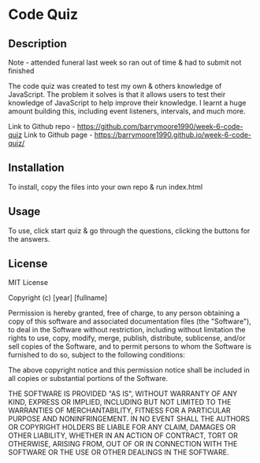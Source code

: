 # Code Quiz

## Description

Note - attended funeral last week so ran out of time & had to submit not finished

The code quiz was created to test my own & others knowledge of JavaScript. The problem it solves is that it allows users to test their knowledge of JavaScript to help improve their knowledge. I learnt a huge amount building this, including event listeners, intervals, and much more.

Link to Github repo - https://github.com/barrymoore1990/week-6-code-quiz
Link to Github page - https://barrymoore1990.github.io/week-6-code-quiz/

## Installation

To install, copy the files into your own repo & run index.html

## Usage

To use, click start quiz & go through the questions, clicking the buttons for the answers.

## License

MIT License

Copyright (c) [year] [fullname]

Permission is hereby granted, free of charge, to any person obtaining a copy
of this software and associated documentation files (the "Software"), to deal
in the Software without restriction, including without limitation the rights
to use, copy, modify, merge, publish, distribute, sublicense, and/or sell
copies of the Software, and to permit persons to whom the Software is
furnished to do so, subject to the following conditions:

The above copyright notice and this permission notice shall be included in all
copies or substantial portions of the Software.

THE SOFTWARE IS PROVIDED "AS IS", WITHOUT WARRANTY OF ANY KIND, EXPRESS OR
IMPLIED, INCLUDING BUT NOT LIMITED TO THE WARRANTIES OF MERCHANTABILITY,
FITNESS FOR A PARTICULAR PURPOSE AND NONINFRINGEMENT. IN NO EVENT SHALL THE
AUTHORS OR COPYRIGHT HOLDERS BE LIABLE FOR ANY CLAIM, DAMAGES OR OTHER
LIABILITY, WHETHER IN AN ACTION OF CONTRACT, TORT OR OTHERWISE, ARISING FROM,
OUT OF OR IN CONNECTION WITH THE SOFTWARE OR THE USE OR OTHER DEALINGS IN THE
SOFTWARE.
